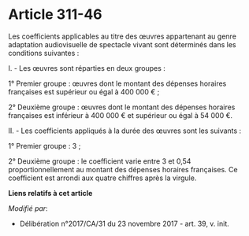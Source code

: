 # Article 311-46

Les coefficients applicables au titre des œuvres appartenant au genre adaptation audiovisuelle de spectacle vivant sont
déterminés dans les conditions suivantes :

I. - Les œuvres sont réparties en deux groupes :

1° Premier groupe : œuvres dont le montant des dépenses horaires françaises est supérieur ou égal à 400 000 € ;

2° Deuxième groupe : œuvres dont le montant des dépenses horaires françaises est inférieur à 400 000 € et supérieur ou égal à
54 000 €.

II. - Les coefficients appliqués à la durée des œuvres sont les suivants :

1° Premier groupe : 3 ;

2° Deuxième groupe : le coefficient varie entre 3 et 0,54 proportionnellement au montant des dépenses horaires françaises. Ce
coefficient est arrondi aux quatre chiffres après la virgule.

**Liens relatifs à cet article**

_Modifié par_:

  - Délibération n°2017/CA/31 du 23 novembre 2017 - art. 39, v. init.
